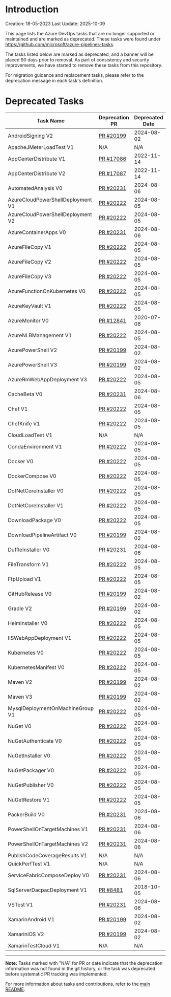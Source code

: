 # Introduction
Creation: 18-05-2023
Last Update: 2025-10-09

This page lists the Azure DevOps tasks that are no longer supported or maintained and are marked as deprecated. These tasks were found under https://github.com/microsoft/azure-pipelines-tasks.

The tasks listed below are marked as deprecated, and a banner will be placed 90 days prior to removal. As part of consistency and security improvements, we have started to remove these tasks from this repository.

For migration guidance and replacement tasks, please refer to the deprecation message in each task's definition.

# Deprecated Tasks

| Task Name | Deprecation PR | Deprecated Date |
| --------- | -------------- | --------------- |
| AndroidSigning V2 | [PR #20199](https://github.com/microsoft/azure-pipelines-tasks/pull/20199) | 2024-08-02 |
| ApacheJMeterLoadTest V1 | N/A | N/A |
| AppCenterDistribute V1 | [PR #17086](https://github.com/microsoft/azure-pipelines-tasks/pull/17086) | 2022-11-14 |
| AppCenterDistribute V2 | [PR #17087](https://github.com/microsoft/azure-pipelines-tasks/pull/17087) | 2022-11-14 |
| AutomatedAnalysis V0 | [PR #20231](https://github.com/microsoft/azure-pipelines-tasks/pull/20231) | 2024-08-06 |
| AzureCloudPowerShellDeployment V1 | [PR #20222](https://github.com/microsoft/azure-pipelines-tasks/pull/20222) | 2024-08-05 |
| AzureCloudPowerShellDeployment V2 | [PR #20222](https://github.com/microsoft/azure-pipelines-tasks/pull/20222) | 2024-08-05 |
| AzureContainerApps V0 | [PR #20231](https://github.com/microsoft/azure-pipelines-tasks/pull/20231) | 2024-08-06 |
| AzureFileCopy V1 | [PR #20222](https://github.com/microsoft/azure-pipelines-tasks/pull/20222) | 2024-08-05 |
| AzureFileCopy V2 | [PR #20222](https://github.com/microsoft/azure-pipelines-tasks/pull/20222) | 2024-08-05 |
| AzureFileCopy V3 | [PR #20222](https://github.com/microsoft/azure-pipelines-tasks/pull/20222) | 2024-08-05 |
| AzureFunctionOnKubernetes V0 | [PR #20222](https://github.com/microsoft/azure-pipelines-tasks/pull/20222) | 2024-08-05 |
| AzureKeyVault V1 | [PR #20222](https://github.com/microsoft/azure-pipelines-tasks/pull/20222) | 2024-08-05 |
| AzureMonitor V0 | [PR #12841](https://github.com/microsoft/azure-pipelines-tasks/pull/12841) | 2020-07-08 |
| AzureNLBManagement V1 | [PR #20222](https://github.com/microsoft/azure-pipelines-tasks/pull/20222) | 2024-08-05 |
| AzurePowerShell V2 | [PR #20199](https://github.com/microsoft/azure-pipelines-tasks/pull/20199) | 2024-08-02 |
| AzurePowerShell V3 | [PR #20199](https://github.com/microsoft/azure-pipelines-tasks/pull/20199) | 2024-08-02 |
| AzureRmWebAppDeployment V3 | [PR #20222](https://github.com/microsoft/azure-pipelines-tasks/pull/20222) | 2024-08-05 |
| CacheBeta V0 | [PR #20231](https://github.com/microsoft/azure-pipelines-tasks/pull/20231) | 2024-08-06 |
| Chef V1 | [PR #20222](https://github.com/microsoft/azure-pipelines-tasks/pull/20222) | 2024-08-05 |
| ChefKnife V1 | [PR #20222](https://github.com/microsoft/azure-pipelines-tasks/pull/20222) | 2024-08-05 |
| CloudLoadTest V1 | N/A | N/A |
| CondaEnvironment V1 | [PR #20222](https://github.com/microsoft/azure-pipelines-tasks/pull/20222) | 2024-08-05 |
| Docker V0 | [PR #20222](https://github.com/microsoft/azure-pipelines-tasks/pull/20222) | 2024-08-05 |
| DockerCompose V0 | [PR #20222](https://github.com/microsoft/azure-pipelines-tasks/pull/20222) | 2024-08-05 |
| DotNetCoreInstaller V0 | [PR #20222](https://github.com/microsoft/azure-pipelines-tasks/pull/20222) | 2024-08-05 |
| DotNetCoreInstaller V1 | [PR #20222](https://github.com/microsoft/azure-pipelines-tasks/pull/20222) | 2024-08-05 |
| DownloadPackage V0 | [PR #20222](https://github.com/microsoft/azure-pipelines-tasks/pull/20222) | 2024-08-05 |
| DownloadPipelineArtifact V0 | [PR #20199](https://github.com/microsoft/azure-pipelines-tasks/pull/20199) | 2024-08-02 |
| DuffleInstaller V0 | [PR #20231](https://github.com/microsoft/azure-pipelines-tasks/pull/20231) | 2024-08-06 |
| FileTransform V1 | [PR #20222](https://github.com/microsoft/azure-pipelines-tasks/pull/20222) | 2024-08-05 |
| FtpUpload V1 | [PR #20222](https://github.com/microsoft/azure-pipelines-tasks/pull/20222) | 2024-08-05 |
| GitHubRelease V0 | [PR #20199](https://github.com/microsoft/azure-pipelines-tasks/pull/20199) | 2024-08-02 |
| Gradle V2 | [PR #20199](https://github.com/microsoft/azure-pipelines-tasks/pull/20199) | 2024-08-02 |
| HelmInstaller V0 | [PR #20222](https://github.com/microsoft/azure-pipelines-tasks/pull/20222) | 2024-08-05 |
| IISWebAppDeployment V1 | [PR #20222](https://github.com/microsoft/azure-pipelines-tasks/pull/20222) | 2024-08-05 |
| Kubernetes V0 | [PR #20222](https://github.com/microsoft/azure-pipelines-tasks/pull/20222) | 2024-08-05 |
| KubernetesManifest V0 | [PR #20222](https://github.com/microsoft/azure-pipelines-tasks/pull/20222) | 2024-08-05 |
| Maven V2 | [PR #20199](https://github.com/microsoft/azure-pipelines-tasks/pull/20199) | 2024-08-02 |
| Maven V3 | [PR #20199](https://github.com/microsoft/azure-pipelines-tasks/pull/20199) | 2024-08-02 |
| MysqlDeploymentOnMachineGroup V1 | [PR #20222](https://github.com/microsoft/azure-pipelines-tasks/pull/20222) | 2024-08-05 |
| NuGet V0 | [PR #20222](https://github.com/microsoft/azure-pipelines-tasks/pull/20222) | 2024-08-05 |
| NuGetAuthenticate V0 | [PR #20222](https://github.com/microsoft/azure-pipelines-tasks/pull/20222) | 2024-08-05 |
| NuGetInstaller V0 | [PR #20222](https://github.com/microsoft/azure-pipelines-tasks/pull/20222) | 2024-08-05 |
| NuGetPackager V0 | [PR #20222](https://github.com/microsoft/azure-pipelines-tasks/pull/20222) | 2024-08-05 |
| NuGetPublisher V0 | [PR #20222](https://github.com/microsoft/azure-pipelines-tasks/pull/20222) | 2024-08-05 |
| NuGetRestore V1 | [PR #20222](https://github.com/microsoft/azure-pipelines-tasks/pull/20222) | 2024-08-05 |
| PackerBuild V0 | [PR #20231](https://github.com/microsoft/azure-pipelines-tasks/pull/20231) | 2024-08-06 |
| PowerShellOnTargetMachines V1 | [PR #20231](https://github.com/microsoft/azure-pipelines-tasks/pull/20231) | 2024-08-06 |
| PowerShellOnTargetMachines V2 | [PR #20231](https://github.com/microsoft/azure-pipelines-tasks/pull/20231) | 2024-08-06 |
| PublishCodeCoverageResults V1 | N/A | N/A |
| QuickPerfTest V1 | N/A | N/A |
| ServiceFabricComposeDeploy V0 | [PR #20231](https://github.com/microsoft/azure-pipelines-tasks/pull/20231) | 2024-08-06 |
| SqlServerDacpacDeployment V1 | [PR #8481](https://github.com/microsoft/azure-pipelines-tasks/pull/8481) | 2018-10-05 |
| VSTest V1 | [PR #20231](https://github.com/microsoft/azure-pipelines-tasks/pull/20231) | 2024-08-06 |
| XamarinAndroid V1 | [PR #20199](https://github.com/microsoft/azure-pipelines-tasks/pull/20199) | 2024-08-02 |
| XamariniOS V2 | [PR #20199](https://github.com/microsoft/azure-pipelines-tasks/pull/20199) | 2024-08-02 |
| XamarinTestCloud V1 | N/A | N/A |

---

**Note:** Tasks marked with "N/A" for PR or date indicate that the deprecation information was not found in the git history, or the task was deprecated before systematic PR tracking was implemented.

For more information about tasks and contributions, refer to the [main README](README.md).
